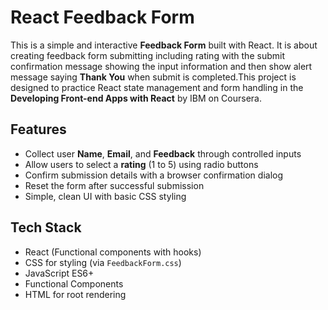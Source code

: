 # React Feedback Form

This is a simple and interactive **Feedback Form** built with React. It is about creating feedback form submitting including rating with the submit confirmation message showing the input information and then show alert message saying **Thank You** when submit is completed.This project is designed to practice React state management and form handling in the **Developing Front-end Apps with React** by IBM on Coursera.

## Features

- Collect user **Name**, **Email**, and **Feedback** through controlled inputs
- Allow users to select a **rating** (1 to 5) using radio buttons
- Confirm submission details with a browser confirmation dialog
- Reset the form after successful submission
- Simple, clean UI with basic CSS styling

## Tech Stack

- React (Functional components with hooks)
- CSS for styling (via `FeedbackForm.css`)
- JavaScript ES6+
- Functional Components
- HTML for root rendering


